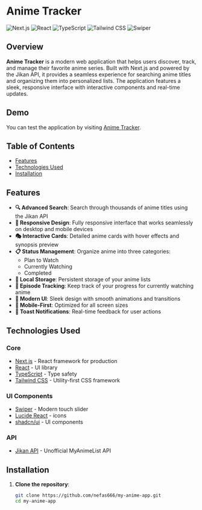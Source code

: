 # Anime Tracker

![Next.js](https://img.shields.io/badge/Next.js-14-black)
![React](https://img.shields.io/badge/React-18-blue)
![TypeScript](https://img.shields.io/badge/TypeScript-5.0-blue)
![Tailwind CSS](https://img.shields.io/badge/Tailwind-3.3-38bdf8)
![Swiper](https://img.shields.io/badge/Swiper-11.0-6332F6)

## Overview

**Anime Tracker** is a modern web application that helps users discover, track, and manage their favorite anime series. Built with Next.js and powered by the Jikan API, it provides a seamless experience for searching anime titles and organizing them into personalized lists. The application features a sleek, responsive interface with interactive components and real-time updates.

## Demo

You can test the application by visiting [Anime Tracker](https://my-anime-app-navy.vercel.app/).

## Table of Contents

- [Features](#features)
- [Technologies Used](#technologies-used)
- [Installation](#installation)


## Features

- **🔍 Advanced Search**: Search through thousands of anime titles using the Jikan API
- **📱 Responsive Design**: Fully responsive interface that works seamlessly on desktop and mobile devices
- **🎭 Interactive Cards**: Detailed anime cards with hover effects and synopsis preview
- **📋 Status Management**: Organize anime into three categories:
  - Plan to Watch
  - Currently Watching
  - Completed
- **💾 Local Storage**: Persistent storage of your anime lists
- **🔄 Episode Tracking**: Keep track of your progress for currently watching anime
- **🎨 Modern UI**: Sleek design with smooth animations and transitions
- **📱 Mobile-First**: Optimized for all screen sizes
- **🔔 Toast Notifications**: Real-time feedback for user actions

## Technologies Used

### Core
- [Next.js](https://nextjs.org/) - React framework for production
- [React](https://reactjs.org/) - UI library
- [TypeScript](https://www.typescriptlang.org/) - Type safety
- [Tailwind CSS](https://tailwindcss.com/) - Utility-first CSS framework

### UI Components
- [Swiper](https://swiperjs.com/) - Modern touch slider
- [Lucide React](https://lucide.dev/) - icons
- [shadcn/ui](https://ui.shadcn.com/) - UI components

### API
- [Jikan API](https://jikan.moe/) - Unofficial MyAnimeList API

## Installation

1. **Clone the repository**:
   ```bash
   git clone https://github.com/nefas666/my-anime-app.git
   cd my-anime-app
